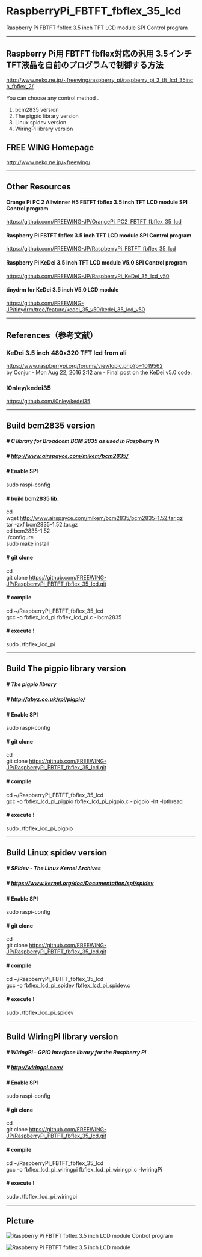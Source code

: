 # RaspberryPi_FBTFT_fbflex_35_lcd
Raspberry Pi FBTFT fbflex 3.5 inch TFT LCD module SPI Control program

---
## Raspberry Pi用 FBTFT fbflex対応の汎用 3.5インチ TFT液晶を自前のプログラムで制御する方法
http://www.neko.ne.jp/~freewing/raspberry_pi/raspberry_pi_3_tft_lcd_35inch_fbflex_2/

You can choose any control method .  
1. bcm2835 version  
2. The pigpio library version  
3. Linux spidev version  
4. WiringPi library version  

## FREE WING Homepage
http://www.neko.ne.jp/~freewing/

---
## Other Resources

#### Orange Pi PC 2 Allwinner H5 FBTFT fbflex 3.5 inch TFT LCD module SPI Control program
https://github.com/FREEWING-JP/OrangePi_PC2_FBTFT_fbflex_35_lcd  

#### Raspberry Pi FBTFT fbflex 3.5 inch TFT LCD module SPI Control program
https://github.com/FREEWING-JP/RaspberryPi_FBTFT_fbflex_35_lcd  

#### Raspberry Pi KeDei 3.5 inch TFT LCD module V5.0 SPI Control program
https://github.com/FREEWING-JP/RaspberryPi_KeDei_35_lcd_v50  

#### tinydrm for KeDei 3.5 inch V5.0 LCD module
https://github.com/FREEWING-JP/tinydrm/tree/feature/kedei_35_v50/kedei_35_lcd_v50  

---
## References（参考文献）
### KeDei 3.5 inch 480x320 TFT lcd from ali
https://www.raspberrypi.org/forums/viewtopic.php?p=1019562  
 by Conjur - Mon Aug 22, 2016 2:12 am - Final post on the KeDei v5.0 code.

### l0nley/kedei35
https://github.com/l0nley/kedei35

---
## Build bcm2835 version
##### # C library for Broadcom BCM 2835 as used in Raspberry Pi
##### # http://www.airspayce.com/mikem/bcm2835/

#### # Enable SPI
sudo raspi-config

#### # build bcm2835 lib.
cd  
wget http://www.airspayce.com/mikem/bcm2835/bcm2835-1.52.tar.gz  
tar -zxf bcm2835-1.52.tar.gz  
cd bcm2835-1.52  
./configure  
sudo make install

#### # git clone
cd  
git clone https://github.com/FREEWING-JP/RaspberryPi_FBTFT_fbflex_35_lcd.git

#### # compile
cd ~/RaspberryPi_FBTFT_fbflex_35_lcd  
gcc -o fbflex_lcd_pi fbflex_lcd_pi.c -lbcm2835  

#### # execute !
sudo ./fbflex_lcd_pi


---
## Build The pigpio library version
##### # The pigpio library
##### # http://abyz.co.uk/rpi/pigpio/

#### # Enable SPI
sudo raspi-config

#### # git clone
cd  
git clone https://github.com/FREEWING-JP/RaspberryPi_FBTFT_fbflex_35_lcd.git

#### # compile
cd ~/RaspberryPi_FBTFT_fbflex_35_lcd  
gcc -o fbflex_lcd_pi_pigpio fbflex_lcd_pi_pigpio.c -lpigpio -lrt -lpthread  

#### # execute !
sudo ./fbflex_lcd_pi_pigpio


---
## Build Linux spidev version
##### # SPIdev - The Linux Kernel Archives
##### # https://www.kernel.org/doc/Documentation/spi/spidev

#### # Enable SPI
sudo raspi-config

#### # git clone
cd  
git clone https://github.com/FREEWING-JP/RaspberryPi_FBTFT_fbflex_35_lcd.git

#### # compile
cd ~/RaspberryPi_FBTFT_fbflex_35_lcd  
gcc -o fbflex_lcd_pi_spidev fbflex_lcd_pi_spidev.c

#### # execute !
sudo ./fbflex_lcd_pi_spidev


---
## Build WiringPi library version
##### # WiringPi - GPIO Interface library for the Raspberry Pi
##### # http://wiringpi.com/

#### # Enable SPI
sudo raspi-config

#### # git clone
cd  
git clone https://github.com/FREEWING-JP/RaspberryPi_FBTFT_fbflex_35_lcd.git

#### # compile
cd ~/RaspberryPi_FBTFT_fbflex_35_lcd  
gcc -o fbflex_lcd_pi_wiringpi fbflex_lcd_pi_wiringpi.c -lwiringPi

#### # execute !
sudo ./fbflex_lcd_pi_wiringpi


---
## Picture

![Raspberry Pi FBTFT fbflex 3.5 inch LCD module Control program](/fbtft_fbflex_35_lcd_1.jpg)

![Raspberry Pi FBTFT fbflex 3.5 inch LCD module](/fbtft_fbflex_35_lcd_2.jpg)


